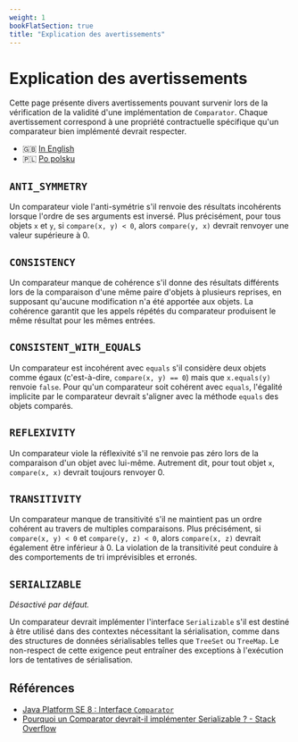 ```yaml
---
weight: 1
bookFlatSection: true
title: "Explication des avertissements"
---
```


# Explication des avertissements

Cette page présente divers avertissements pouvant survenir lors de la
vérification de la validité d'une implémentation de `Comparator`. Chaque
avertissement correspond à une propriété contractuelle spécifique qu'un
comparateur bien implémenté devrait respecter.

* 🇬🇧 [In English](/docs/warnings.md)
* 🇵🇱 [Po polsku](/docs/pl/warnings.md)

## `ANTI_SYMMETRY`

Un comparateur viole l'anti-symétrie s'il renvoie des résultats
incohérents lorsque l'ordre de ses arguments est inversé. Plus
précisément, pour tous objets `x` et `y`, si `compare(x, y) < 0`, alors
`compare(y, x)` devrait renvoyer une valeur supérieure à 0.

## `CONSISTENCY`

Un comparateur manque de cohérence s'il donne des résultats différents
lors de la comparaison d'une même paire d'objets à plusieurs reprises,
en supposant qu'aucune modification n'a été apportée aux objets. La
cohérence garantit que les appels répétés du comparateur produisent le
même résultat pour les mêmes entrées.

## `CONSISTENT_WITH_EQUALS`

Un comparateur est incohérent avec `equals` s'il considère deux objets
comme égaux (c'est-à-dire, `compare(x, y) == 0`) mais que `x.equals(y)`
renvoie `false`. Pour qu'un comparateur soit cohérent avec `equals`,
l'égalité implicite par le comparateur devrait s'aligner avec la méthode
`equals` des objets comparés.

## `REFLEXIVITY`

Un comparateur viole la réflexivité s'il ne renvoie pas zéro lors de la
comparaison d'un objet avec lui-même. Autrement dit, pour tout objet
`x`, `compare(x, x)` devrait toujours renvoyer 0.

## `TRANSITIVITY`

Un comparateur manque de transitivité s'il ne maintient pas un ordre
cohérent au travers de multiples comparaisons. Plus précisément, si
`compare(x, y) < 0` et `compare(y, z) < 0`, alors `compare(x, z)`
devrait également être inférieur à 0. La violation de la transitivité
peut conduire à des comportements de tri imprévisibles et erronés.

## `SERIALIZABLE`

_Désactivé par défaut._

Un comparateur devrait implémenter l'interface `Serializable` s'il est
destiné à être utilisé dans des contextes nécessitant la sérialisation,
comme dans des structures de données sérialisables telles que `TreeSet`
ou `TreeMap`. Le non-respect de cette exigence peut entraîner des
exceptions à l'exécution lors de tentatives de sérialisation.

## Références

- [Java Platform SE 8 : Interface
  `Comparator`](https://docs.oracle.com/javase/8/docs/api/java/util/Comparator.html)
- [Pourquoi un Comparator devrait-il implémenter Serializable ? - Stack
  Overflow](https://stackoverflow.com/questions/8642012/why-should-a-comparator-implement-serializable)

